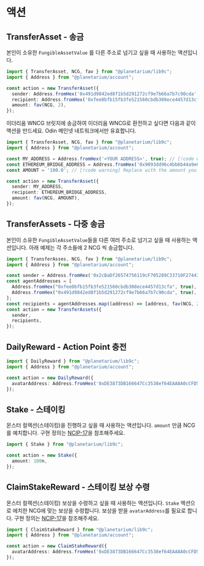 # 액션

## TransferAsset - 송금

본인이 소유한 `FungibleAssetValue` 를 다른 주소로 넘기고 싶을 때 사용하는 액션입니다.

```typescript
import { TransferAsset, NCG, fav } from "@planetarium/lib9c";
import { Address } from "@planetarium/account";

const action = new TransferAsset({
  sender: Address.fromHex('0x491d9842ed8f1b5d291272cf9e7b66a7b7c90cda', true),
  recipient: Address.fromHex('0xfee0bfb15fb3fe521560cbdb308ece4457d13cfa', true),
  amount: fav(NCG, 2),
});
```

이더리움 WNCG 브릿지에 송금하여 이더리움 WNCG로 환전하고 싶다면 다음과 같이 액션을 만드세요. Odin 메인넷 네트워크에서만 유효합니다.

```typescript
import { TransferAsset, NCG, fav } from "@planetarium/lib9c";
import { Address } from "@planetarium/account";

const MY_ADDRESS = Address.fromHex('<YOUR ADDRESS>', true); // [!code warning] Replace with your address.
const ETHEREUM_BRIDGE_ADDRESS = Address.fromHex('0x9093dd96c4bb6b44a9e0a522e2de49641f146223', true);
const AMOUNT = '100.0'; // [!code warning] Replace with the amount you want to bridge.

const action = new TransferAsset({
  sender: MY_ADDRESS,
  recipient: ETHEREUM_BRIDGE_ADDRESS,
  amount: fav(NCG, AMOUNT),
});
```

## TransferAssets - 다중 송금

본인이 소유한 `FungibleAssetValue`들을 다른 여러 주소로 넘기고 싶을 때 사용하는 액션입니다. 아래 예제는 각 주소들에 2 NCG 씩 송금합니다.

```typescript
import { TransferAsses, NCG, fav } from "@planetarium/lib9c";
import { Address } from "@planetarium/account";

const sender = Address.fromHex('0x2cBaDf26574756119cF705289C33710F27443767');
const agentAddresses = [
  Address.fromHex("0xfee0bfb15fb3fe521560cbdb308ece4457d13cfa", true),
  Address.fromHex("0x491d9842ed8f1b5d291272cf9e7b66a7b7c90cda", true),
];
const recipients = agentAddresses.map((address) => [address, fav(NCG, 2)]);
const action = new TransferAssets({
  sender,
  recipients,
});
```

## DailyReward - Action Point 충전

```typescript
import { DailyReward } from "@planetarium/lib9c";
import { Address } from "@planetarium/account";

const action = new DailyReward({
  avatarAddress: Address.fromHex('0xDE3873DB166647Cc3538ef64EAA8A0cCFD51B9fE'),
});
```

## Stake - 스테이킹

몬스터 컬렉션(스테이킹)을 진행하고 싶을 때 사용하는 액션입니다. `amount` 만큼 NCG를 예치합니다. 구현 정의는 [NCIP-17]을 참조해주세요.

```typescript
import { Stake } from "@planetarium/lib9c";

const action = new Stake({
  amount: 100n,
});
```

## ClaimStakeReward - 스테이킹 보상 수령

몬스터 컬렉션(스테이킹) 보상을 수령하고 싶을 때 사용하는 액션입니다. `Stake` 액션으로 에치한 NCG에 맞는 보상을 수령합니다. 보상을 받을 `avatarAddress`를 필요로 합니다. 구현 정의는 [NCIP-17]을 참조해주세요.

```typescript
import { ClaimStakeReward } from "@planetarium/lib9c";
import { Address } from "@planetarium/account";

const action = new ClaimStakeReward({
  avatarAddress: Address.fromHex('0xDE3873DB166647Cc3538ef64EAA8A0cCFD51B9fE'),
});
```

[NCIP-17]: https://github.com/planetarium/NCIPs/blob/main/NCIP/ncip-17.md
